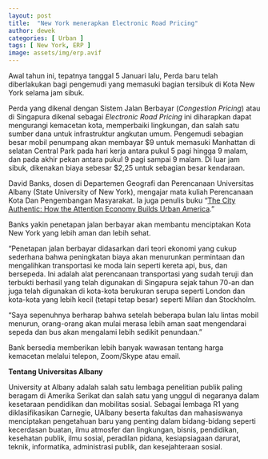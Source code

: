 ```yaml
---
layout: post
title:  "New York menerapkan Electronic Road Pricing"
author: dewek
categories: [ Urban ]
tags: [ New York, ERP ]
image: assets/img/erp.avif
---
```


Awal tahun ini, tepatnya tanggal 5 Januari lalu, Perda baru telah diberlakukan bagi pengemudi yang memasuki bagian tersibuk di Kota New York selama jam sibuk.

Perda yang dikenal dengan Sistem Jalan Berbayar (_Congestion Pricing_) atau di Singapura dikenal sebagai _Electronic Road Pricing_ ini diharapkan dapat mengurangi kemacetan kota, memperbaiki lingkungan, dan salah satu sumber dana untuk infrastruktur angkutan umum. Pengemudi sebagian besar mobil penumpang akan membayar $9 untuk memasuki Manhattan di selatan Central Park pada hari kerja antara pukul 5 pagi hingga 9 malam, dan pada akhir pekan antara pukul 9 pagi sampai 9 malam. Di luar jam sibuk, dikenakan biaya sebesar $2,25 untuk sebagian besar kendaraan.

David Banks, dosen di Departemen Geografi dan Perencanaan Universitas Albany (State University of New York), mengajar mata kuliah Perencanaan Kota Dan Pengembangan Masyarakat. Ia juga penulis buku “[The City Authentic: How the Attention Economy Builds Urban America](https://www.albany.edu/news-center/news/2023-city-authentic-qa-david-banks).”

Banks yakin penetapan jalan berbayar akan membantu menciptakan Kota New York yang lebih aman dan lebih sehat.

“Penetapan jalan berbayar didasarkan dari teori ekonomi yang cukup sederhana bahwa peningkatan biaya akan menurunkan permintaan dan mengalihkan transportasi ke moda lain seperti kereta api, bus, dan bersepeda. Ini adalah alat perencanaan transportasi yang sudah teruji dan terbukti berhasil yang telah digunakan di Singapura sejak tahun 70-an dan juga telah digunakan di kota-kota berukuran serupa seperti London dan kota-kota yang lebih kecil (tetapi tetap besar) seperti Milan dan Stockholm.

“Saya sepenuhnya berharap bahwa setelah beberapa bulan lalu lintas mobil menurun, orang-orang akan mulai merasa lebih aman saat mengendarai sepeda dan bus akan mengalami lebih sedikit penundaan.”

Bank bersedia memberikan lebih banyak wawasan tentang harga kemacetan melalui telepon, Zoom/Skype atau email.

**Tentang Universitas Albany**

University at Albany adalah salah satu lembaga penelitian publik paling beragam di Amerika Serikat dan salah satu yang unggul di negaranya dalam kesetaraan pendidikan dan mobilitas sosial. Sebagai lembaga R1 yang diklasifikasikan Carnegie, UAlbany beserta fakultas dan mahasiswanya menciptakan pengetahuan baru yang penting dalam bidang-bidang seperti kecerdasan buatan, ilmu atmosfer dan lingkungan, bisnis, pendidikan, kesehatan publik, ilmu sosial, peradilan pidana, kesiapsiagaan darurat, teknik, informatika, administrasi publik, dan kesejahteraan sosial. 
